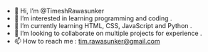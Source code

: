 - 👋 Hi, I’m @TimeshRawasunker
- 👀 I’m interested in learning programming and coding .
- 🌱 I’m currently learning HTML, CSS, JavaScript and Python .
- 💞️ I’m looking to collaborate on multiple projects for experience .
- 📫 How to reach me : tim.rawasunker@gmail.com

<!---
TimeshRawasunker/TimeshRawasunker is a ✨ special ✨ repository because its `README.md` (this file) appears on your GitHub profile.
You can click the Preview link to take a look at your changes.
--->
